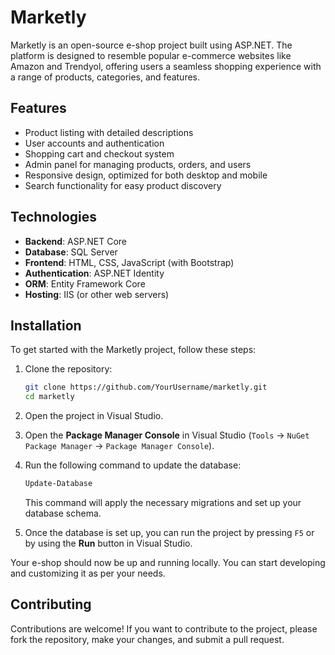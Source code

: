
# Marketly

Marketly is an open-source e-shop project built using ASP.NET. The platform is designed to resemble popular e-commerce websites like Amazon and Trendyol, offering users a seamless shopping experience with a range of products, categories, and features.

## Features
- Product listing with detailed descriptions
- User accounts and authentication
- Shopping cart and checkout system
- Admin panel for managing products, orders, and users
- Responsive design, optimized for both desktop and mobile
- Search functionality for easy product discovery

## Technologies
- **Backend**: ASP.NET Core
- **Database**: SQL Server
- **Frontend**: HTML, CSS, JavaScript (with Bootstrap)
- **Authentication**: ASP.NET Identity
- **ORM**: Entity Framework Core
- **Hosting**: IIS (or other web servers)

## Installation

To get started with the Marketly project, follow these steps:

1. Clone the repository:
   ```bash
   git clone https://github.com/YourUsername/marketly.git
   cd marketly
   ```

2. Open the project in Visual Studio.

3. Open the **Package Manager Console** in Visual Studio (`Tools` -> `NuGet Package Manager` -> `Package Manager Console`).

4. Run the following command to update the database:
   ```bash
   Update-Database
   ```

   This command will apply the necessary migrations and set up your database schema.

5. Once the database is set up, you can run the project by pressing `F5` or by using the **Run** button in Visual Studio.

Your e-shop should now be up and running locally. You can start developing and customizing it as per your needs.

## Contributing

Contributions are welcome! If you want to contribute to the project, please fork the repository, make your changes, and submit a pull request.